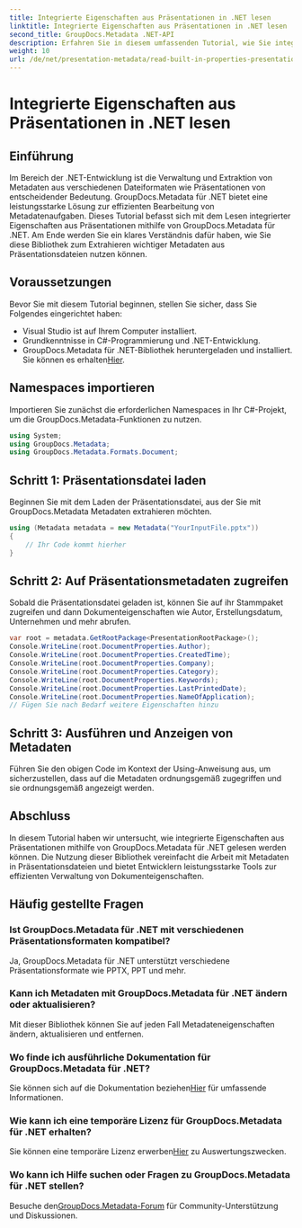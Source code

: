 ```yaml
---
title: Integrierte Eigenschaften aus Präsentationen in .NET lesen
linktitle: Integrierte Eigenschaften aus Präsentationen in .NET lesen
second_title: GroupDocs.Metadata .NET-API
description: Erfahren Sie in diesem umfassenden Tutorial, wie Sie integrierte Eigenschaften aus Präsentationen mit GroupDocs.Metadata für .NET extrahieren.
weight: 10
url: /de/net/presentation-metadata/read-built-in-properties-presentations/
---
```


# Integrierte Eigenschaften aus Präsentationen in .NET lesen

## Einführung
Im Bereich der .NET-Entwicklung ist die Verwaltung und Extraktion von Metadaten aus verschiedenen Dateiformaten wie Präsentationen von entscheidender Bedeutung. GroupDocs.Metadata für .NET bietet eine leistungsstarke Lösung zur effizienten Bearbeitung von Metadatenaufgaben. Dieses Tutorial befasst sich mit dem Lesen integrierter Eigenschaften aus Präsentationen mithilfe von GroupDocs.Metadata für .NET. Am Ende werden Sie ein klares Verständnis dafür haben, wie Sie diese Bibliothek zum Extrahieren wichtiger Metadaten aus Präsentationsdateien nutzen können.
## Voraussetzungen
Bevor Sie mit diesem Tutorial beginnen, stellen Sie sicher, dass Sie Folgendes eingerichtet haben:
- Visual Studio ist auf Ihrem Computer installiert.
- Grundkenntnisse in C#-Programmierung und .NET-Entwicklung.
-  GroupDocs.Metadata für .NET-Bibliothek heruntergeladen und installiert. Sie können es erhalten[Hier](https://releases.groupdocs.com/metadata/net/).

## Namespaces importieren
Importieren Sie zunächst die erforderlichen Namespaces in Ihr C#-Projekt, um die GroupDocs.Metadata-Funktionen zu nutzen.
```csharp
using System;
using GroupDocs.Metadata;
using GroupDocs.Metadata.Formats.Document;
```
## Schritt 1: Präsentationsdatei laden
Beginnen Sie mit dem Laden der Präsentationsdatei, aus der Sie mit GroupDocs.Metadata Metadaten extrahieren möchten.
```csharp
using (Metadata metadata = new Metadata("YourInputFile.pptx"))
{
    // Ihr Code kommt hierher
}
```
## Schritt 2: Auf Präsentationsmetadaten zugreifen
Sobald die Präsentationsdatei geladen ist, können Sie auf ihr Stammpaket zugreifen und dann Dokumenteigenschaften wie Autor, Erstellungsdatum, Unternehmen und mehr abrufen.
```csharp
var root = metadata.GetRootPackage<PresentationRootPackage>();
Console.WriteLine(root.DocumentProperties.Author);
Console.WriteLine(root.DocumentProperties.CreatedTime);
Console.WriteLine(root.DocumentProperties.Company);
Console.WriteLine(root.DocumentProperties.Category);
Console.WriteLine(root.DocumentProperties.Keywords);
Console.WriteLine(root.DocumentProperties.LastPrintedDate);
Console.WriteLine(root.DocumentProperties.NameOfApplication);
// Fügen Sie nach Bedarf weitere Eigenschaften hinzu
```
## Schritt 3: Ausführen und Anzeigen von Metadaten
Führen Sie den obigen Code im Kontext der Using-Anweisung aus, um sicherzustellen, dass auf die Metadaten ordnungsgemäß zugegriffen und sie ordnungsgemäß angezeigt werden.

## Abschluss
In diesem Tutorial haben wir untersucht, wie integrierte Eigenschaften aus Präsentationen mithilfe von GroupDocs.Metadata für .NET gelesen werden können. Die Nutzung dieser Bibliothek vereinfacht die Arbeit mit Metadaten in Präsentationsdateien und bietet Entwicklern leistungsstarke Tools zur effizienten Verwaltung von Dokumenteigenschaften.

## Häufig gestellte Fragen
### Ist GroupDocs.Metadata für .NET mit verschiedenen Präsentationsformaten kompatibel?
Ja, GroupDocs.Metadata für .NET unterstützt verschiedene Präsentationsformate wie PPTX, PPT und mehr.
### Kann ich Metadaten mit GroupDocs.Metadata für .NET ändern oder aktualisieren?
Mit dieser Bibliothek können Sie auf jeden Fall Metadateneigenschaften ändern, aktualisieren und entfernen.
### Wo finde ich ausführliche Dokumentation für GroupDocs.Metadata für .NET?
 Sie können sich auf die Dokumentation beziehen[Hier](https://tutorials.groupdocs.com/metadata/net/) für umfassende Informationen.
### Wie kann ich eine temporäre Lizenz für GroupDocs.Metadata für .NET erhalten?
 Sie können eine temporäre Lizenz erwerben[Hier](https://purchase.groupdocs.com/temporary-license/) zu Auswertungszwecken.
### Wo kann ich Hilfe suchen oder Fragen zu GroupDocs.Metadata für .NET stellen?
 Besuche den[GroupDocs.Metadata-Forum](https://forum.groupdocs.com/c/metadata/14) für Community-Unterstützung und Diskussionen.